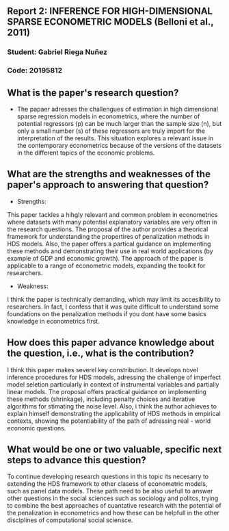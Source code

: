 ## Report 2: INFERENCE FOR HIGH-DIMENSIONAL SPARSE ECONOMETRIC MODELS (Belloni et al., 2011)

### Student: Gabriel Riega Nuñez 
### Code: 20195812


## What is the paper's research question?

- The papaer adresses the challengues of estimation in high dimensional sparse regression models in econometrics, where the number of potential regressors (p) can be much larger than the sample size (n), but only a small number (s) of these regressors are truly import for the interpretation of the results. This situation explores a relevant issue in the contemporary econometrics because of the versions of the datasets in the different topics of the economic problems. 

## What are the strengths and weaknesses of the paper's approach to answering that question?

- Strengths:

This paper tackles a hihgly relevant and common problem in econometrics where datasets with many potential explanatory variables are very often in the research questions. The proposal of the author provides a theorical framework for understanding the propertires of penalization methods in HDS models. Also, the paper offers a partical guidance on implementing these methods and demonstrating their use in real world applications (by example of GDP and economic growth). The approach of the paper is applicable to a range of econometric models, expanding the toolkit for researchers. 

- Weakness:

I think the paper is technically demanding, which may limit its accesibility to researchers. In fact, I confess that it was quite difficult to understand some foundations on the penalization methods if you dont have some basics knowledge in econometrics first. 

## How does this paper advance knowledge about the question, i.e., what is the contribution?

I think this paper makes severel key constribution. It develops novel inference procedures for HDS models, adressing the challenge of imperfect model seletion particularly in context of instrumental variables and partially linear models. The proposal offers practical guidance on implementing these methods (shrinkage), including penalty choices and iterative algorithms for stimating the noise level. Also, i think the author achieves to explain himself demonstrating the applicability of HDS methods in empirical contexts, showing the potentiability of the path of adressing real - world economic questions. 

## What would be one or two valuable, specific next steps to advance this question?

To continue developing research questions in this topic its necesarry to extending the HDS framework to other clasess of econometric models, such as panel data models. These path need to be also usefull to answer other questions in the social sciences such as sociology and politcs, trying to combine the best approaches of cuantative research with the potential of the penalization in econometrics and how these can be helpfull in the other disciplines of computational social sciensce.


